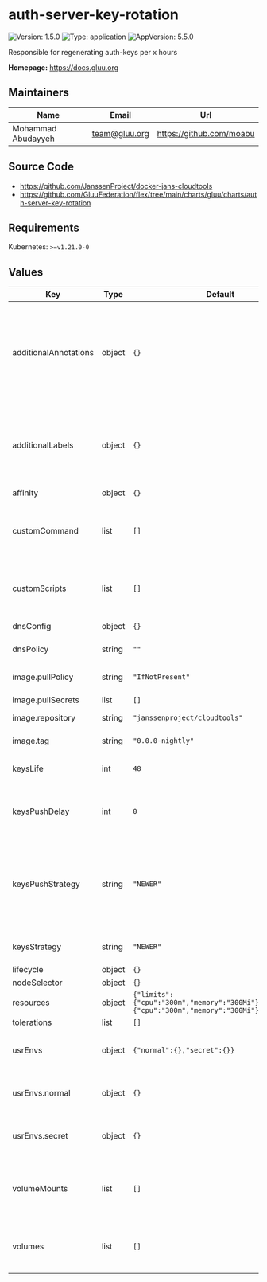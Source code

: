 # auth-server-key-rotation

![Version: 1.5.0](https://img.shields.io/badge/Version-1.5.0-informational?style=flat-square) ![Type: application](https://img.shields.io/badge/Type-application-informational?style=flat-square) ![AppVersion: 5.5.0](https://img.shields.io/badge/AppVersion-5.5.0-informational?style=flat-square)

Responsible for regenerating auth-keys per x hours

**Homepage:** <https://docs.gluu.org>

## Maintainers

| Name | Email | Url |
| ---- | ------ | --- |
| Mohammad Abudayyeh | <team@gluu.org> | <https://github.com/moabu> |

## Source Code

* <https://github.com/JanssenProject/docker-jans-cloudtools>
* <https://github.com/GluuFederation/flex/tree/main/charts/gluu/charts/auth-server-key-rotation>

## Requirements

Kubernetes: `>=v1.21.0-0`

## Values

| Key | Type | Default | Description |
|-----|------|---------|-------------|
| additionalAnnotations | object | `{}` | Additional annotations that will be added across all resources  in the format of {cert-manager.io/issuer: "letsencrypt-prod"}. key app is taken |
| additionalLabels | object | `{}` | Additional labels that will be added across all resources definitions in the format of {mylabel: "myapp"} |
| affinity | object | `{}` |  |
| customCommand | list | `[]` | Add custom job's command. If passed, it will override the default conditional command. |
| customScripts | list | `[]` | Add custom scripts that have been mounted to run before the entrypoint. |
| dnsConfig | object | `{}` | Add custom dns config |
| dnsPolicy | string | `""` | Add custom dns policy |
| image.pullPolicy | string | `"IfNotPresent"` | Image pullPolicy to use for deploying. |
| image.pullSecrets | list | `[]` | Image Pull Secrets |
| image.repository | string | `"janssenproject/cloudtools"` | Image  to use for deploying. |
| image.tag | string | `"0.0.0-nightly"` | Image  tag to use for deploying. |
| keysLife | int | `48` | Auth server key rotation keys life in hours |
| keysPushDelay | int | `0` | Delay (in seconds) before pushing private keys to Auth server |
| keysPushStrategy | string | `"NEWER"` | Set key selection strategy after pushing private keys to Auth server (only takes effect when keysPushDelay value is greater than 0) |
| keysStrategy | string | `"NEWER"` | Set key selection strategy used by Auth server |
| lifecycle | object | `{}` |  |
| nodeSelector | object | `{}` |  |
| resources | object | `{"limits":{"cpu":"300m","memory":"300Mi"},"requests":{"cpu":"300m","memory":"300Mi"}}` | Resource specs. |
| tolerations | list | `[]` |  |
| usrEnvs | object | `{"normal":{},"secret":{}}` | Add custom normal and secret envs to the service |
| usrEnvs.normal | object | `{}` | Add custom normal envs to the service variable1: value1 |
| usrEnvs.secret | object | `{}` | Add custom secret envs to the service variable1: value1 |
| volumeMounts | list | `[]` | Configure any additional volumesMounts that need to be attached to the containers |
| volumes | list | `[]` | Configure any additional volumes that need to be attached to the pod |
